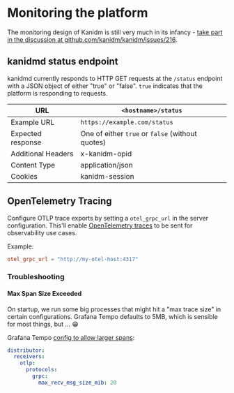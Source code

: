 # Monitoring the platform

The monitoring design of Kanidm is still very much in its infancy -
[take part in the discussion at github.com/kanidm/kanidm/issues/216](https://github.com/kanidm/kanidm/issues/216).

## kanidmd status endpoint

kanidmd currently responds to HTTP GET requests at the `/status` endpoint with a JSON object of
either "true" or "false". `true` indicates that the platform is responding to requests.

| URL                | `<hostname>/status`                              |
| ------------------ | ------------------------------------------------ |
| Example URL        | `https://example.com/status`                     |
| Expected response  | One of either `true` or `false` (without quotes) |
| Additional Headers | x-kanidm-opid                                    |
| Content Type       | application/json                                 |
| Cookies            | kanidm-session                                   |

## OpenTelemetry Tracing

Configure OTLP trace exports by setting a `otel_grpc_url` in the server configuration. This'll
enable [OpenTelemetry traces](https://opentelemetry.io) to be sent for observability use cases.

Example:
```toml
otel_grpc_url = "http://my-otel-host:4317"
```

### Troubleshooting

#### Max Span Size Exceeded

On startup, we run some big processes that might hit a "max trace size" in certain configurations.
Grafana Tempo defaults to 5MB, which is sensible for most things, but ... 😁

Grafana Tempo
[config to allow larger spans](https://grafana.com/docs/tempo/latest/troubleshooting/response-too-large/):

```yaml
distributor:
  receivers:
    otlp:
      protocols:
        grpc:
          max_recv_msg_size_mib: 20
```
